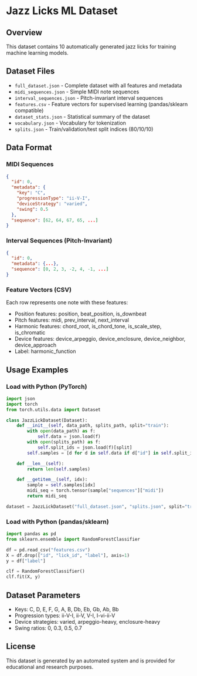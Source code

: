 # Jazz Licks ML Dataset

## Overview

This dataset contains 10 automatically generated jazz licks for training machine learning models.

## Dataset Files

- `full_dataset.json` - Complete dataset with all features and metadata
- `midi_sequences.json` - Simple MIDI note sequences
- `interval_sequences.json` - Pitch-invariant interval sequences
- `features.csv` - Feature vectors for supervised learning (pandas/sklearn compatible)
- `dataset_stats.json` - Statistical summary of the dataset
- `vocabulary.json` - Vocabulary for tokenization
- `splits.json` - Train/validation/test split indices (80/10/10)

## Data Format

### MIDI Sequences
```json
{
  "id": 0,
  "metadata": {
    "key": "C",
    "progressionType": "ii-V-I",
    "deviceStrategy": "varied",
    "swing": 0.5
  },
  "sequence": [62, 64, 67, 65, ...]
}
```

### Interval Sequences (Pitch-Invariant)
```json
{
  "id": 0,
  "metadata": {...},
  "sequence": [0, 2, 3, -2, 4, -1, ...]
}
```

### Feature Vectors (CSV)
Each row represents one note with these features:
- Position features: position, beat_position, is_downbeat
- Pitch features: midi, prev_interval, next_interval
- Harmonic features: chord_root, is_chord_tone, is_scale_step, is_chromatic
- Device features: device_arpeggio, device_enclosure, device_neighbor, device_approach
- Label: harmonic_function

## Usage Examples

### Load with Python (PyTorch)
```python
import json
import torch
from torch.utils.data import Dataset

class JazzLickDataset(Dataset):
    def __init__(self, data_path, splits_path, split="train"):
        with open(data_path) as f:
            self.data = json.load(f)
        with open(splits_path) as f:
            self.split_ids = json.load(f)[split]
        self.samples = [d for d in self.data if d["id"] in self.split_ids]

    def __len__(self):
        return len(self.samples)

    def __getitem__(self, idx):
        sample = self.samples[idx]
        midi_seq = torch.tensor(sample["sequences"]["midi"])
        return midi_seq

dataset = JazzLickDataset("full_dataset.json", "splits.json", split="train")
```

### Load with Python (pandas/sklearn)
```python
import pandas as pd
from sklearn.ensemble import RandomForestClassifier

df = pd.read_csv("features.csv")
X = df.drop(["id", "lick_id", "label"], axis=1)
y = df["label"]

clf = RandomForestClassifier()
clf.fit(X, y)
```

## Dataset Parameters

- Keys: C, D, E, F, G, A, B, Db, Eb, Gb, Ab, Bb
- Progression types: ii-V-I, ii-V, V-I, I-vi-ii-V
- Device strategies: varied, arpeggio-heavy, enclosure-heavy
- Swing ratios: 0, 0.3, 0.5, 0.7

## License

This dataset is generated by an automated system and is provided for educational and research purposes.
